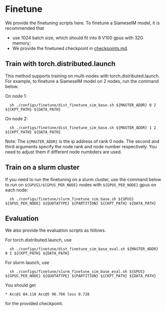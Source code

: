 # Finetune

We provide the finetuning scripts here. To finetune a SiameseIM model, it is recommended that
* use 1024 batch size, which should fit into 8 V100 gpus with 32G memory;
* We provide the finetuned checkpoint in [checkpoints.md](./checkpoints.md).

## Train with torch.distributed.launch
This method supports training on multi-nodes with torch.distributed.launch. For example, to finetune a SiameseIM model on 2 nodes, run the command below.

On node 1:
```
  sh ./configs/finetune/dist_finetune_sim_base.sh ${MASTER_ADDR} 0 2 ${CKPT_PATH} ${DATA_PATH}
```

On node 2:
```
  sh ./configs/finetune/dist_finetune_sim_base.sh ${MASTER_ADDR} 1 2 ${CKPT_PATH} ${DATA_PATH}
```

Note:
The `${MASTER_ADDR}` is the ip address of rank 0 node. The second and third arguments specify the node rank and node number respectively. You need to adjust them if different node numbders are used.

## Train on a slurm cluster
If you need to run the finetuning on a slurm cluster, use the command below to run on `${GPUS}/${GPUS_PER_NODE}` nodes with `${GPUS_PER_NODE}` gpus on each node:
```
  sh ./configs/finetune/slurm_finetune_sim_base.sh ${GPUS} ${GPUS_PER_NODE} ${QUOTATYPE} ${PARTITION} ${CKPT_PATH} ${DATA_PATH}
```

## Evaluation
We also provide the evaluation scripts as follows.

For torch.distributed.launch, use
```
  sh ./configs/finetune/dist_finetune_sim_base_eval.sh ${MASTER_ADDR} 0 1 ${CKPT_PATH} ${DATA_PATH}
```

For slurm launch, use
```
  sh ./configs/finetune/slurm_finetune_sim_base_eval.sh ${GPUS} ${GPUS_PER_NODE} ${QUOTATYPE} ${PARTITION} ${CKPT_PATH} ${DATA_PATH}
```
You should get
```
* Acc@1 84.118 Acc@5 96.766 loss 0.728
```
for the provided checkpoint.

